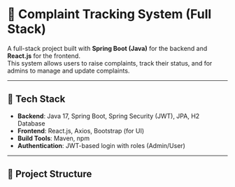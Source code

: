 # 📝 Complaint Tracking System (Full Stack)

A full-stack project built with **Spring Boot (Java)** for the backend and **React.js** for the frontend.  
This system allows users to raise complaints, track their status, and for admins to manage and update complaints.

---

## 🚀 Tech Stack
- **Backend**: Java 17, Spring Boot, Spring Security (JWT), JPA, H2 Database
- **Frontend**: React.js, Axios, Bootstrap (for UI)
- **Build Tools**: Maven, npm
- **Authentication**: JWT-based login with roles (Admin/User)

---

## 📂 Project Structure
